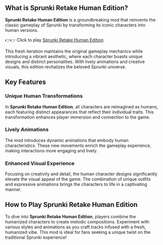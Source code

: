## What is Sprunki Retake Human Edition?

**Sprunki Retake Human Edition** is a groundbreaking mod that reinvents the classic gameplay of Sprunki by transforming its iconic characters into human versions. 

👉👉 Click to play [Sprunki Retake Human Edition](https://sprunkly.org/game/sprunki-retake-human)

This fresh iteration maintains the original gameplay mechanics while introducing a vibrant aesthetic, where each character boasts unique designs and distinct personalities. With lively animations and creative visuals, this edition revitalizes the beloved Sprunki universe.

## Key Features

### Unique Human Transformations

In **Sprunki Retake Human Edition**, all characters are reimagined as humans, each featuring distinct appearances that reflect their individual traits. This transformation enhances player immersion and connection to the game.

### Lively Animations

The mod introduces dynamic animations that embody human characteristics. These new movements enrich the gameplay experience, making interactions more engaging and lively.

### Enhanced Visual Experience

Focusing on creativity and detail, the human character designs significantly elevate the visual appeal of the game. The combination of unique outfits and expressive animations brings the characters to life in a captivating manner.

## How to Play Sprunki Retake Human Edition

To dive into **Sprunki Retake Human Edition**, players combine the humanized characters to create melodic compositions. Experiment with various styles and animations as you craft tracks infused with a fresh, humanized vibe. This mod is ideal for fans seeking a unique twist on the traditional Sprunki experience!
